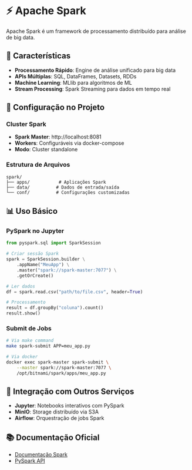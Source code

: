 # ⚡ Apache Spark

Apache Spark é um framework de processamento distribuído para análise de big data.

## 🚀 Características

- **Processamento Rápido**: Engine de análise unificado para big data
- **APIs Múltiplas**: SQL, DataFrames, Datasets, RDDs
- **Machine Learning**: MLlib para algoritmos de ML
- **Stream Processing**: Spark Streaming para dados em tempo real

## 🔧 Configuração no Projeto

### Cluster Spark
- **Spark Master**: http://localhost:8081
- **Workers**: Configuráveis via docker-compose
- **Modo**: Cluster standalone

### Estrutura de Arquivos
```
spark/
├── apps/           # Aplicações Spark
├── data/          # Dados de entrada/saída
└── conf/          # Configurações customizadas
```

## 📊 Uso Básico

### PySpark no Jupyter
```python
from pyspark.sql import SparkSession

# Criar sessão Spark
spark = SparkSession.builder \
    .appName("MeuApp") \
    .master("spark://spark-master:7077") \
    .getOrCreate()

# Ler dados
df = spark.read.csv("path/to/file.csv", header=True)

# Processamento
result = df.groupBy("coluna").count()
result.show()
```

### Submit de Jobs
```bash
# Via make command
make spark-submit APP=meu_app.py

# Via docker
docker exec spark-master spark-submit \
    --master spark://spark-master:7077 \
    /opt/bitnami/spark/apps/meu_app.py
```

## 🔗 Integração com Outros Serviços

- **Jupyter**: Notebooks interativos com PySpark
- **MinIO**: Storage distribuído via S3A
- **Airflow**: Orquestração de jobs Spark

## 📚 Documentação Oficial

- [Documentação Spark](https://spark.apache.org/docs/latest/)
- [PySpark API](https://spark.apache.org/docs/latest/api/python/)